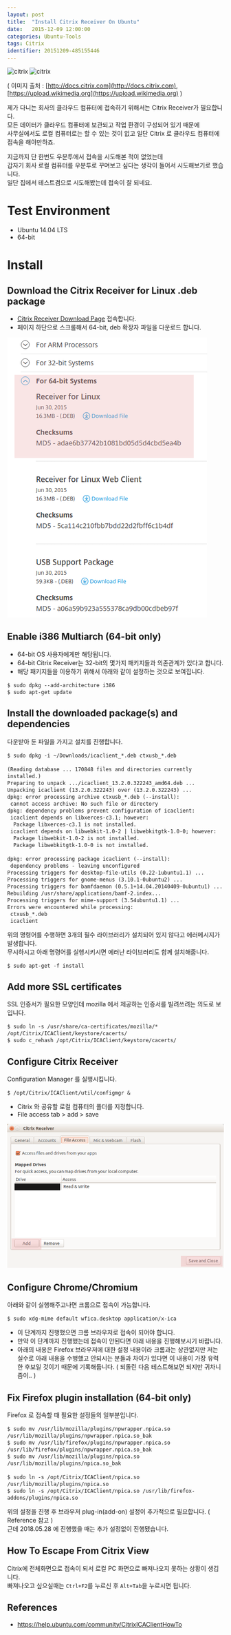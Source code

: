 ```yaml
---
layout: post
title:  "Install Citrix Receiver On Ubuntu"
date:   2015-12-09 12:00:00
categories: Ubuntu-Tools
tags: Citrix 
identifier: 20151209-485155446
---
```


![citrix](http://docs.citrix.com/content/dam/docs/en-us/legacy-edocs/receiver-windows-43/receiver-x1-icon.png) ![citrix](https://upload.wikimedia.org/wikipedia/commons/thumb/2/2e/Citrix.svg/220px-Citrix.svg.png)

( 이미지 출처 : [http://docs.citrix.com](http://docs.citrix.com), [https://upload.wikimedia.org](https://upload.wikimedia.org) )

제가 다니는 회사의 클라우드 컴퓨터에 접속하기 위해서는 Citrix Receiver가 필요합니다.  
모든 데이터가 클라우드 컴퓨터에 보관되고 작업 환경이 구성되어 있기 때문에   
사무실에서도 로컬 컴퓨터로는 할 수 있는 것이 없고 일단 Citrix 로 클라우드 컴퓨터에 접속을 해야만하죠.

지금까지 단 한번도 우분투에서 접속을 시도해본 적이 없었는데   
갑자기 회사 로컬 컴퓨터를 우분투로 꾸며보고 싶다는 생각이 들어서 시도해보기로 했습니다.  
일단 집에서 테스트겸으로 시도해봤는데 접속이 잘 되네요.

<!--more-->

# Test Environment
  * Ubuntu 14.04 LTS
  * 64-bit

# Install

## Download the Citrix Receiver for Linux .deb package

  * [Citrix Receiver Download Page](https://www.citrix.com/downloads/citrix-receiver/legacy-receiver-for-linux/receiver-for-linux-13-2.html) 접속합니다.
  * 페이지 하단으로 스크롤해서 64-bit, deb 확장자 파일을 다운로드 합니다.

  ![download64bit](/images/post_img/CtrixReceiver/CtrixReceiverDownload64bit.png) 

## Enable i386 Multiarch (64-bit only) 

  * 64-bit OS 사용자에게만 해당됩니다.
  * 64-bit Citrix Receiver는 32-bit의 몇가지 패키지들과 의존관계가 있다고 합니다.
  * 해당 패키지들을 이용하기 위해서 아래와 같이 설정하는 것으로 보여집니다.

~~~terminal
$ sudo dpkg --add-architecture i386
$ sudo apt-get update
~~~ 

## Install the downloaded package(s) and dependencies

다운받아 둔 파일을 가지고 설치를 진행합니다.  


~~~terminal
$ sudo dpkg -i ~/Downloads/icaclient_*.deb ctxusb_*.deb

(Reading database ... 170848 files and directories currently installed.)
Preparing to unpack .../icaclient_13.2.0.322243_amd64.deb ...
Unpacking icaclient (13.2.0.322243) over (13.2.0.322243) ...
dpkg: error processing archive ctxusb_*.deb (--install):
 cannot access archive: No such file or directory
dpkg: dependency problems prevent configuration of icaclient:
 icaclient depends on libxerces-c3.1; however:
  Package libxerces-c3.1 is not installed.
 icaclient depends on libwebkit-1.0-2 | libwebkitgtk-1.0-0; however:
  Package libwebkit-1.0-2 is not installed.
  Package libwebkitgtk-1.0-0 is not installed.

dpkg: error processing package icaclient (--install):
 dependency problems - leaving unconfigured
Processing triggers for desktop-file-utils (0.22-1ubuntu1.1) ...
Processing triggers for gnome-menus (3.10.1-0ubuntu2) ...
Processing triggers for bamfdaemon (0.5.1+14.04.20140409-0ubuntu1) ...
Rebuilding /usr/share/applications/bamf-2.index...
Processing triggers for mime-support (3.54ubuntu1.1) ...
Errors were encountered while processing:
 ctxusb_*.deb
 icaclient
~~~

위의 명령어를 수행하면 3개의 필수 라이브러리가 설치되어 있지 않다고 에러메시지가 발생합니다.  
무시하시고 아래 명령어를 실행시키시면 에러난 라이브러리도 함께 설치해줍니다.  

~~~terminal
$ sudo apt-get -f install
~~~


## Add more SSL certificates

SSL 인증서가 필요한 모양인데 mozilla 에서 제공하는 인증서를 빌려쓰려는 의도로 보입니다.  

~~~
$ sudo ln -s /usr/share/ca-certificates/mozilla/* /opt/Citrix/ICAClient/keystore/cacerts/
$ sudo c_rehash /opt/Citrix/ICAClient/keystore/cacerts/
~~~

## Configure Citrix Receiver

Configuration Manager 를 실행시킵니다.  

~~~
$ /opt/Citrix/ICAClient/util/configmgr &
~~~

  * Citrix 와 공유할 로컬 컴퓨터의 폴더를 지정합니다.
  * File access tab > add > save

  ![configuration](/images/post_img/CtrixReceiver/CtrixReceiverConfiguration.png)

## Configure Chrome/Chromium

아래와 같이 실행해주고나면 크롬으로 접속이 가능합니다.  

~~~
$ sudo xdg-mime default wfica.desktop application/x-ica
~~~

  * 이 단계까지 진행했으면 크롬 브라우저로 접속이 되어야 합니다.
  * 만약 이 단계까지 진행했는데 접속이 안된다면 아래 내용을 진행해보시기 바랍니다.
  * 아래의 내용은 Firefox 브라우저에 대한 설정 내용이라 크롬과는 상관없지만 저는 실수로 아래 내용을 수행했고 안되시는 분들과 차이가 있다면 이 내용이 가장 유력한 후보일 것이기 때문에 기록해둡니다. ( 되돌린 다음 테스트해보면 되지만 귀차니즘이.. )

## Fix Firefox plugin installation (64-bit only) 

Firefox 로 접속할 때 필요한 설정들의 일부분입니다.  

~~~terminal
$ sudo mv /usr/lib/mozilla/plugins/npwrapper.npica.so /usr/lib/mozilla/plugins/npwrapper.npica.so_bak
$ sudo mv /usr/lib/firefox/plugins/npwrapper.npica.so /usr/lib/firefox/plugins/npwrapper.npica.so_bak
$ sudo mv /usr/lib/mozilla/plugins/npica.so /usr/lib/mozilla/plugins/npica.so_bak
   
$ sudo ln -s /opt/Citrix/ICAClient/npica.so /usr/lib/mozilla/plugins/npica.so
$ sudo ln -s /opt/Citrix/ICAClient/npica.so /usr/lib/firefox-addons/plugins/npica.so
~~~

위의 설정을 진행 후 브라우저 plug-in(add-on) 설정이 추가적으로 필요합니다. ( Reference 참고 )  
근데 2018.05.28 에 진행했을 때는 추가 설정없이 진행됐습니다.  

## How To Escape From Citrix View

Citrix에 전체화면으로 접속이 되서 로컬 PC 화면으로 빠져나오지 못하는 상황이 생깁니다.  
빠져나오고 싶으실때는 ```Ctrl+F2```를 누르신 후 ```Alt+Tab```을 누르시면 됩니다.  


## References
 * https://help.ubuntu.com/community/CitrixICAClientHowTo
